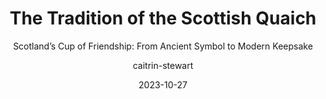 ---
# --- Metadata for the entire post ---
title: "The Tradition of the Scottish Quaich"
subtitle: "Scotland’s Cup of Friendship: From Ancient Symbol to Modern Keepsake"
description: "Explore the evolution of the quaich, Scotland's 'cup of friendship', from its origins and clan significance to its role in modern ceremony and diplomacy." # Revised meta description
layout: "post.njk"
date: 2023-10-27 # Updated date slightly for variety
author: "caitrin-stewart" # Keep new author key
tags:
  - post # Keep this tag for the collection
  - tradition
  - scotland
  - products
  - pewter
  - weddings
  - celtic
  - quaich # Added specific tag
headerImage:
  src: "/images/kilt-evolution/kilt-evolution-header.jpg" # Placeholder image path
  alt: "Selection of Scottish Quaichs - NEEDS UPDATING" # Placeholder alt
  caption: "The Quaich: Scotland's cup of friendship - NEEDS UPDATING" # Placeholder caption
summary: "<p>The <b>quaich</b>, Scotland’s cherished <b>“cup of friendship,”</b> holds a special place in Scottish tradition, symbolising hospitality, unity, and trust. Originating centuries ago, its simple yet profound design—a shallow, two-handled bowl—embodies a rich history spanning <b>clan</b> gatherings, ceremonial rituals, royal celebrations, and contemporary <b>weddings</b>. This article explores the evolution of the quaich, delving into its earliest origins, cultural significance, craftsmanship, historical anecdotes, and enduring presence in modern Scottish culture.</p>"

# --- Array of Content Sections ---
sections:
  - heading: "Early Origins: Ancient Beginnings and Symbolic Meaning"
    text: |
      <p>The <b>quaich</b>, derived from the Gaelic word <b>“cuach”</b> meaning cup, traces its origins to medieval Scotland. Archaeological evidence suggests early quaichs date back as far as the 16th century, though some theories posit even earlier roots. Initially carved from simple materials such as <b>wood</b>, <b>horn</b>, and <b>bone</b>, early quaichs represented more than mere drinking vessels; they symbolised peace, friendship, and trust, integral values within and between clans. Their distinctive <b>two-handled design</b> encouraged mutual trust, as both hands were visible, discouraging concealed weapons or hidden intentions.</p>
    image:
      src: "/images/kilt-evolution/early-highland-dress.jpg" # Placeholder image path
      alt: "Early wooden quaich example - NEEDS UPDATING" # Placeholder alt
      caption: "Early quaichs were often carved from wood or horn - NEEDS UPDATING" # Placeholder caption

  - heading: "Symbol of Clan Unity and Hospitality"
    text: |
      <p>Historically, the <b>quaich</b> became an essential feature in Highland <b>clan gatherings</b>. As clans formed alliances, resolved conflicts, or celebrated milestones, the shared drinking from a single quaich symbolised unity, trust, and mutual respect. Chieftains used larger ceremonial quaichs to signify status and generosity, while smaller quaichs passed among family and clan members reinforced bonds and kinship. This communal sharing ritual was fundamental to reinforcing social structures and building trust in communities defined by complex interpersonal relationships.</p>
    image:
      src: "/images/kilt-evolution/great-kilt-origins.jpg" # Placeholder image path
      alt: "Illustration of a clan gathering sharing a quaich - NEEDS UPDATING" # Placeholder alt
      caption: "The quaich symbolised unity and trust within Highland clans - NEEDS UPDATING" # Placeholder caption

  - heading: "Evolution of Design: Materials and Craftsmanship"
    text: |
      <p>Initially, quaichs were crafted from locally available materials like <b>wood</b> and <b>horn</b>. Wooden quaichs, often turned from solid pieces of timber, were the most common. The technique of <b>“stave-built”</b> quaichs—using slats of wood bound by willow hoops—emerged later, demonstrating increased sophistication. By the 17th century, metal quaichs began to appear, first as luxury items among Scottish nobility, crafted in <b>silver</b> and adorned with intricate <b>Celtic</b> designs. <b>Pewter</b> quaichs became popular among the broader populace, more affordable yet elegant. By the 18th and 19th centuries, quaich craftsmanship had evolved significantly, incorporating detailed engraving, embellishments, and symbolic motifs, reflecting a blend of traditional and contemporary influences.</p>
    image:
      src: "/images/kilt-evolution/great-kilt-significance.jpg" # Placeholder image path
      alt: "Comparison of wooden, pewter, and silver quaichs - NEEDS UPDATING" # Placeholder alt
      caption: "Quaich materials evolved from wood and horn to pewter and silver - NEEDS UPDATING" # Placeholder caption

  - heading: "The Quaich in Ceremony and Celebration"
    text: |
      <p>Quaichs featured prominently in significant life events and celebrations, marking births, <b>weddings</b>, funerals, and farewells. In marriage ceremonies, newlyweds traditionally drank from the <b>quaich</b>, symbolising their commitment to share life’s joys and sorrows. <b>Baptisms</b> often involved a quaich as a vessel for blessing and welcoming newborns into the community. The quaich also featured in farewell ceremonies, offering departing friends a final symbolic gesture of goodwill and remembrance. Its presence in these personal rites reinforced its symbolic meaning of friendship, unity, and collective memory.</p>
    image:
      src: "/images/kilt-evolution/kilt-adaptations-practicality.jpg" # Placeholder image path
      alt: "Couple drinking from a quaich at a wedding ceremony - NEEDS UPDATING" # Placeholder alt
      caption: "The quaich plays a central role in Scottish wedding traditions - NEEDS UPDATING" # Placeholder caption

  - heading: "Quaich and Royal Connections"
    text: |
      <p>The <b>quaich’s</b> significance extended beyond clan culture to the royal courts of Scotland and later Great Britain. Monarchs historically recognised its symbolic power, using ornate quaichs to cement alliances and friendships with visitors and dignitaries. Notably, <b>King James VI</b> of Scotland (later James I of England) is said to have embraced the tradition enthusiastically, gifting quaichs to foreign guests. Later royal visits, particularly by <b>Queen Victoria</b> and Prince Albert, brought renewed attention to Scottish customs, solidifying the quaich’s status as a cherished symbol of Scottish heritage. Today, royal quaichs remain prized artifacts, often presented during state visits and ceremonial occasions, underscoring continued respect for the tradition at the highest levels.</p>
    image:
      src: "/images/kilt-evolution/small-kilt-emergence.jpg" # Placeholder image path
      alt: "Ornate silver quaich possibly used by royalty - NEEDS UPDATING" # Placeholder alt
      caption: "Royal patronage helped elevate the status of the quaich - NEEDS UPDATING" # Placeholder caption

  - heading: "Quaich Traditions and Whisky: A Timeless Pairing"
    text: |
      <p>Integral to the <b>quaich’s</b> tradition is its association with Scotland’s famous spirit: <b>whisky</b>. Historically, whisky became the beverage most commonly shared from quaichs, enhancing their symbolic significance as vessels of warmth and conviviality. This pairing helped cement Scotland’s global reputation for hospitality, as visitors were warmly welcomed through a shared dram. Modern whisky-tasting rituals often incorporate the quaich, with distilleries and whisky societies preserving this tradition. This enduring pairing underscores the quaich’s cultural resonance beyond its physical form, blending tangible heritage with Scotland’s iconic drink.</p>
    image:
      src: "/images/kilt-evolution/highland-dress-suppression.jpg" # Placeholder image path
      alt: "Quaich filled with amber whisky - NEEDS UPDATING" # Placeholder alt
      caption: "Whisky and the quaich form a classic pairing in Scottish hospitality - NEEDS UPDATING" # Placeholder caption

  - heading: "Cultural Decline and Revival"
    text: |
      <p>During the 18th and 19th centuries, Scotland experienced significant social and political upheaval, including the suppression of Highland culture following the <b>Jacobite rebellions</b>. The <b>quaich</b>, along with other symbols of Gaelic heritage, suffered a decline in public prominence. Despite this, the tradition quietly persisted in rural and Highland communities, preserved by families committed to their ancestral customs. By the late 19th and early 20th centuries, a <b>cultural revival</b> began, partly influenced by renewed interest in Scottish history, folklore, and nationalism. The quaich regained popularity as a national symbol, supported by renewed scholarly attention and a growing tourism industry eager to celebrate authentic Scottish traditions.</p>
    image:
      src: "/images/kilt-evolution/romantic-revival-renaissance.jpg" # Placeholder image path
      alt: "Image representing the cultural revival of Scottish traditions - NEEDS UPDATING" # Placeholder alt
      caption: "Despite decline, the quaich tradition persisted and saw revival - NEEDS UPDATING" # Placeholder caption

  - heading: "The Quaich in Contemporary Scottish Culture"
    text: |
      <p>Today, the <b>quaich</b> remains firmly embedded in Scottish life, extending beyond historical ceremony into contemporary celebrations and international relations. <b>Weddings</b> frequently include a quaich ceremony, reinforcing its timeless message of unity and partnership. Quaichs have become popular gifts for milestone events such as anniversaries, retirements, and graduations, symbolising ongoing goodwill. Scottish <b>diaspora</b> communities worldwide cherish quaichs as meaningful connections to their ancestral roots, passing down family heirlooms through generations. Its simplicity, symbolism, and elegance ensure the quaich continues to resonate deeply, both in Scotland and internationally.</p>
    image:
      src: "/images/kilt-evolution/military-adoption-influence.jpg" # Placeholder image path
      alt: "Modern pewter quaich being used in a celebration - NEEDS UPDATING" # Placeholder alt
      caption: "The quaich remains a cherished part of modern Scottish celebrations - NEEDS UPDATING" # Placeholder caption

  - heading: "Quaich as a Modern Symbol of Friendship and Diplomacy"
    text: |
      <p>In recent decades, the <b>quaich</b> has evolved into an international symbol of friendship and <b>diplomacy</b>. Scotland’s government and civic leaders frequently present quaichs during diplomatic exchanges, highlighting their role as tangible gestures of goodwill and mutual respect. Major international events, conferences, and sporting tournaments held in Scotland often feature ceremonial presentations involving quaichs, symbolising trust, shared goals, and intercultural harmony. This modern diplomatic role underscores how deeply the quaich’s symbolism has permeated beyond its traditional clan origins, becoming a universally recognisable symbol of friendship.</p>
    image:
      src: "/images/kilt-evolution/formal-everyday-attire.jpg" # Placeholder image path
      alt: "Political leaders exchanging a quaich as a diplomatic gift - NEEDS UPDATING" # Placeholder alt
      caption: "The quaich serves as a symbol of friendship in modern diplomacy - NEEDS UPDATING" # Placeholder caption

  - heading: "Collecting Quaichs: Preservation and Modern Appeal"
    text: |
      <p>The <b>quaich’s</b> rich history, beautiful craftsmanship, and symbolic resonance have made it highly collectible. Antique quaichs, especially those crafted from <b>silver</b> or engraved with historical significance, attract significant interest among <b>collectors</b>, historians, and enthusiasts worldwide. Modern artisans continue to produce quaichs using traditional techniques while integrating contemporary styles and materials, such as stainless steel or ceramic. These modern adaptations ensure the quaich remains accessible and relevant to a diverse audience. Museums, galleries, and cultural centers across Scotland prominently display quaich collections, celebrating their historical significance and educating visitors on their cultural value.</p>
    image:
      src: "/images/kilt-evolution/modern-innovations-fashion.jpg" # Placeholder image path
      alt: "Collection of various antique and modern quaichs - NEEDS UPDATING" # Placeholder alt
      caption: "Antique and modern quaichs are popular among collectors - NEEDS UPDATING" # Placeholder caption

# --- Optional Conclusion Section ---
conclusion:
  heading: "Conclusion: The Enduring Power of the Quaich"
  text: |
    <p>From humble beginnings as a simple wooden cup to a sophisticated emblem of Scottish hospitality and friendship, the <b>quaich’s</b> journey symbolises Scotland’s resilience and cultural continuity. Its evolution mirrors Scotland’s own history, shaped by tradition, turmoil, revival, and adaptation. Today, whether shared during intimate family gatherings or offered ceremonially on the global stage, the quaich remains an enduring, powerful emblem of unity and goodwill. This tradition continues to remind Scots and non-Scots alike of the lasting power of simple gestures to strengthen bonds and celebrate friendship across generations.</p>

---